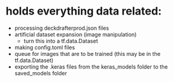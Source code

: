 # holds everything data related:
- processing deckdrafterprod.json files
- artificial dataset expansion (image manipulation)
    - turn this into a tf.data.Dataset
- making config.toml files
- queue for images that are to be trained (this may be in the tf.data.Dataset)
- exporting the .keras files from the keras_models folder to the saved_models folder
